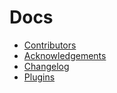 # Docs

- [Contributors](CONTRIBUTORS.md)
- [Acknowledgements](ACKNOWLEDGEMENTS.md)
- [Changelog](CHANGELOG.md)
- [Plugins](PLUGINS.md)
